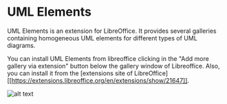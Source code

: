 # UML Elements
UML Elements is an extension for LibreOffice. It provides several galleries containing homogeneous UML elements for different types of UML diagrams.

You can install UML Elements from libreoffice clicking in the "Add more gallery via extension" button below the gallery window of Libreoffice. Also, you can install it from the [extensions site of LibreOffice][[https://extensions.libreoffice.org/en/extensions/show/21647]].

![alt text](./ScreenShots/ScreenShot.png)
